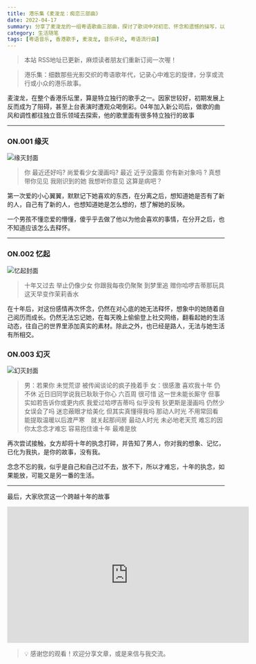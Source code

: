 ```yaml
---
title: 港乐集《麦浚龙：痴恋三部曲》
date: 2022-04-17
summary: 分享了麦浚龙的一组粤语歌曲三部曲，探讨了歌词中对初恋、怀念和遗憾的描写，以及歌手在香港乐坛的独特音乐风格。
category: 生活随笔
tags: [粤语音乐, 香港歌手, 麦浚龙, 音乐评论, 粤语流行曲]
---
```


> 本站 RSS地址已更新，麻烦读者朋友们重新订阅一次喔！

> 港乐集：细数那些光影交织的粤语歌年代，记录心中难忘的旋律，分享或流行或小众的港乐故事。

麦浚龙，在整个香港乐坛里，算是特立独行的歌手之一。因家世较好，初期发展上反而成为了阻碍，甚至上台表演时遭观众喝倒彩。04年加入新公司后，做歌的曲风和调性都往独立音乐领域去探索，他的歌里面有很多特立独行的故事

---

### ON.001 缘灭

![缘灭封面](https://blog-1259751088.cos.ap-shanghai.myqcloud.com/20201130231457.jpg)

> 你 最近还好吗? 尚爱看少女漫画吗?
最近 近乎没露面 你有新对象吗 ?
真想带你见见 我刚识到的她
我想听你意见 这算是病吧？
> 

第一次爱的小心翼翼，默默记下她喜欢的东西，在分离之后，想知道她是否有了新的人，自己有了新的人，也想知道她是怎么想的，想了解她的反映。

一个男孩不懂恋爱的懵懂，傻乎乎去做了他以为他会喜欢的事情，在分开之后，也不知道应该怎么去释怀。

---

### ON.002 忆起

![忆起封面](https://blog-1259751088.cos.ap-shanghai.myqcloud.com/20201130231358.jpeg)

> 十年又过去 举止仍像少女
你跟我每夜仍聚聚 到梦里追
赠你哈啰吉蒂那玩具
这天早变作茉莉香水
> 

在十年后，对这份感情再次怀念，仍然在对心底的她无法释怀，想象中的她随着自己阅历而成长。仍然无法忘记她，在每天晚上偷偷登上社交网络，翻看起她的生活动态，往自己的世界里添加真实的素材。除此之外，也已经是路人，无法与她生活有所相交。

### ON.003 幻灭

![幻灭封面](https://blog-1259751088.cos.ap-shanghai.myqcloud.com/20201130231220.jpeg)

> 男：若果你 未觉荒谬 被传闻谈论的疯子挽着手
女：很感激 喜欢我十年 仍不休
近日旧同学说我已耿耿于你心 六百周
很可惜 这一世未能长厮守
但事实如若告诉你或更内疚
我爱过哈啰吉蒂吗 似乎没有
狄更斯是漫画吗 仍然少女误会了吗
迷恋蔽眼才给美化 但其实真懂得我吗
那动人时光 不用常回看
能提取温暖以后渡严寒　就关起那间房
最动人时光 未必地老天荒
难忘的因你太念念才难忘
容易抱住谁十年 最难是放
> 

再次尝试接触，女方却将十年的执念打碎，并告知了男人，你对我的想象、记忆，已化为我执，是你的故事，没有我。

念念不忘的我，似乎是自己和自己过不去，放不下，所以才难忘，十年的执念，如果能放，可能又是另一番的生活。

---

最后，大家欣赏这一个跨越十年的故事

<iframe width="560" height="315" src="https://www.youtube.com/embed/xc6vJ6T1N3o?si=nZ90xeUP3cCCST-H" title="YouTube video player" frameborder="0" allow="accelerometer; autoplay; clipboard-write; encrypted-media; gyroscope; picture-in-picture; web-share" referrerpolicy="strict-origin-when-cross-origin" allowfullscreen></iframe>

> 💡 感谢您的观看！欢迎分享文章，或是来信与我交流。